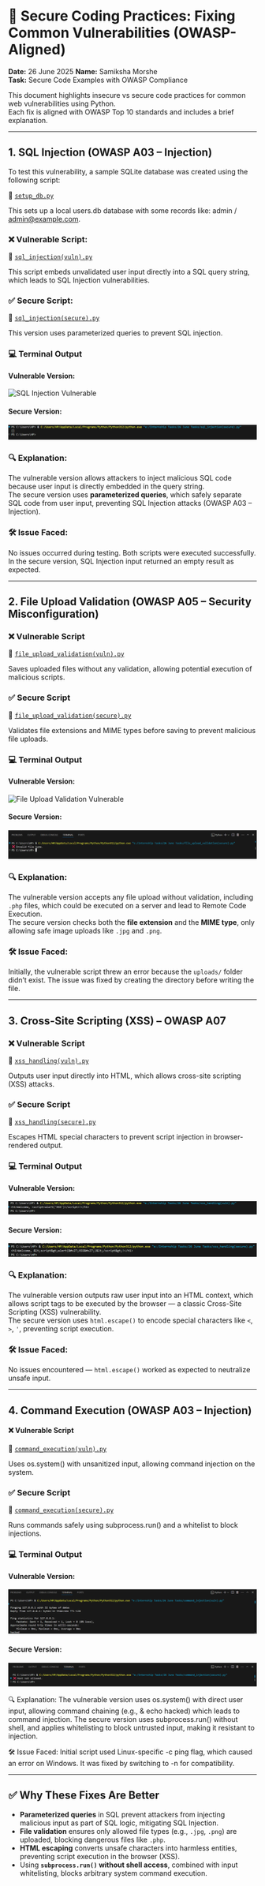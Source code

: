 # 🔐 Secure Coding Practices: Fixing Common Vulnerabilities (OWASP-Aligned)
 
**Date:** 26 June 2025
**Name:** Samiksha Morshe  
**Task:** Secure Code Examples with OWASP Compliance

This document highlights insecure vs secure code practices for common web vulnerabilities using Python.  
Each fix is aligned with OWASP Top 10 standards and includes a brief explanation.

---

## 1. SQL Injection (OWASP A03 – Injection)

To test this vulnerability, a sample SQLite database was created using the following script:

📄 [`setup_db.py`](scripts/setup_db.py)

This sets up a local users.db database with some records like: admin / admin@example.com.

### ❌ Vulnerable Script:  
📄 [`sql_injection(vuln).py`](scripts/sql_injection(vuln).py)

This script embeds unvalidated user input directly into a SQL query string, which leads to SQL Injection vulnerabilities.

### ✅ Secure Script:  
📄 [`sql_injection(secure).py`](scripts/sql_injection(secure).py)

This version uses parameterized queries to prevent SQL injection.

### 💻 Terminal Output

#### Vulnerable Version:
![SQL Injection Vulnerable](screenshots/sql_injection_vuln.png)

#### Secure Version:
![SQL Injection Secure](screenshots/sql_injection_secure.png)

### 🔍 Explanation:
The vulnerable version allows attackers to inject malicious SQL code because user input is directly embedded in the query string.  
The secure version uses **parameterized queries**, which safely separate SQL code from user input, preventing SQL Injection attacks (OWASP A03 – Injection).

### 🛠️ Issue Faced:
No issues occurred during testing. Both scripts were executed successfully. In the secure version, SQL Injection input returned an empty result as expected.

---

## 2. File Upload Validation (OWASP A05 – Security Misconfiguration)

### ❌ Vulnerable Script  
📄 [`file_upload_validation(vuln).py`](scripts/file_upload_validation(vuln).py)

Saves uploaded files without any validation, allowing potential execution of malicious scripts.

### ✅ Secure Script  
📄 [`file_upload_validation(secure).py`](scripts/file_upload_validation(secure).py)

Validates file extensions and MIME types before saving to prevent malicious file uploads.

### 💻 Terminal Output

#### Vulnerable Version:
![File Upload Validation Vulnerable](screenshots/file_upload_validation_vuln.png)

#### Secure Version:
![File Upload Validation Secure](screenshots/file_upload_validation_secure.png)

### 🔍 Explanation:
The vulnerable version accepts any file upload without validation, including `.php` files, which could be executed on a server and lead to Remote Code Execution.  
The secure version checks both the **file extension** and the **MIME type**, only allowing safe image uploads like `.jpg` and `.png`.

### 🛠️ Issue Faced:
Initially, the vulnerable script threw an error because the `uploads/` folder didn’t exist. The issue was fixed by creating the directory before writing the file.

---

## 3. Cross-Site Scripting (XSS) – OWASP A07

### ❌ Vulnerable Script  
📄 [`xss_handling(vuln).py`](scripts/xss_handling(vuln).py)

Outputs user input directly into HTML, which allows cross-site scripting (XSS) attacks.

### ✅ Secure Script  
📄 [`xss_handling(secure).py`](scripts/xss_handling(secure).py)

Escapes HTML special characters to prevent script injection in browser-rendered output.

### 💻 Terminal Output

#### Vulnerable Version:
![XSS Handling Vulnerable](screenshots/xss_handling_vuln.png)

#### Secure Version:
![XSS Handling Secure](screenshots/xss_handling_secure.png)


### 🔍 Explanation:
The vulnerable version outputs raw user input into an HTML context, which allows script tags to be executed by the browser — a classic Cross-Site Scripting (XSS) vulnerability.  
The secure version uses `html.escape()` to encode special characters like `<`, `>`, `'`, preventing script execution.

### 🛠️ Issue Faced:
No issues encountered — `html.escape()` worked as expected to neutralize unsafe input.

---

## 4. Command Execution (OWASP A03 – Injection)

#### ❌ Vulnerable Script  
📄 [`command_execution(vuln).py`](scripts/command_execution(vuln).py)

Uses os.system() with unsanitized input, allowing command injection on the system.

### ✅ Secure Script  
📄 [`command_execution(secure).py`](scripts/command_execution(secure).py)

Runs commands safely using subprocess.run() and a whitelist to block injections.

### 💻 Terminal Output

#### Vulnerable Version:
![Command Injection Vulnerable](screenshots/command_injection_vuln.png)

#### Secure Version:
![Command Injection Secure](screenshots/command_injection_secure.png)


🔍 Explanation:
The vulnerable version uses os.system() with direct user input, allowing command chaining (e.g., & echo hacked) which leads to command injection.
The secure version uses subprocess.run() without shell, and applies whitelisting to block untrusted input, making it resistant to injection.

🛠️ Issue Faced:
Initial script used Linux-specific -c ping flag, which caused an error on Windows. It was fixed by switching to -n for compatibility.

---

## ✅ Why These Fixes Are Better

- **Parameterized queries** in SQL prevent attackers from injecting malicious input as part of SQL logic, mitigating SQL Injection.
- **File validation** ensures only allowed file types (e.g., `.jpg`, `.png`) are uploaded, blocking dangerous files like `.php`.
- **HTML escaping** converts unsafe characters into harmless entities, preventing script execution in the browser (XSS).
- Using **`subprocess.run()` without shell access**, combined with input whitelisting, blocks arbitrary system command execution.

